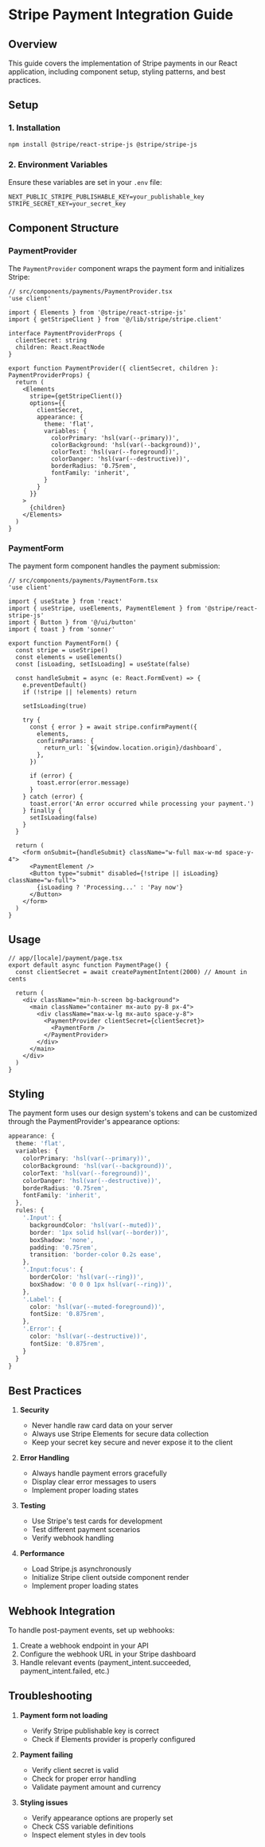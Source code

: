 # Stripe Payment Integration Guide

## Overview
This guide covers the implementation of Stripe payments in our React application, including component setup, styling patterns, and best practices.

## Setup

### 1. Installation
```bash
npm install @stripe/react-stripe-js @stripe/stripe-js
```

### 2. Environment Variables
Ensure these variables are set in your `.env` file:
```
NEXT_PUBLIC_STRIPE_PUBLISHABLE_KEY=your_publishable_key
STRIPE_SECRET_KEY=your_secret_key
```

## Component Structure

### PaymentProvider
The `PaymentProvider` component wraps the payment form and initializes Stripe:

```tsx
// src/components/payments/PaymentProvider.tsx
'use client'

import { Elements } from '@stripe/react-stripe-js'
import { getStripeClient } from '@/lib/stripe/stripe.client'

interface PaymentProviderProps {
  clientSecret: string
  children: React.ReactNode
}

export function PaymentProvider({ clientSecret, children }: PaymentProviderProps) {
  return (
    <Elements
      stripe={getStripeClient()}
      options={{
        clientSecret,
        appearance: {
          theme: 'flat',
          variables: {
            colorPrimary: 'hsl(var(--primary))',
            colorBackground: 'hsl(var(--background))',
            colorText: 'hsl(var(--foreground))',
            colorDanger: 'hsl(var(--destructive))',
            borderRadius: '0.75rem',
            fontFamily: 'inherit',
          }
        }
      }}
    >
      {children}
    </Elements>
  )
}
```

### PaymentForm
The payment form component handles the payment submission:

```tsx
// src/components/payments/PaymentForm.tsx
'use client'

import { useState } from 'react'
import { useStripe, useElements, PaymentElement } from '@stripe/react-stripe-js'
import { Button } from '@/ui/button'
import { toast } from 'sonner'

export function PaymentForm() {
  const stripe = useStripe()
  const elements = useElements()
  const [isLoading, setIsLoading] = useState(false)

  const handleSubmit = async (e: React.FormEvent) => {
    e.preventDefault()
    if (!stripe || !elements) return

    setIsLoading(true)

    try {
      const { error } = await stripe.confirmPayment({
        elements,
        confirmParams: {
          return_url: `${window.location.origin}/dashboard`,
        },
      })

      if (error) {
        toast.error(error.message)
      }
    } catch (error) {
      toast.error('An error occurred while processing your payment.')
    } finally {
      setIsLoading(false)
    }
  }

  return (
    <form onSubmit={handleSubmit} className="w-full max-w-md space-y-4">
      <PaymentElement />
      <Button type="submit" disabled={!stripe || isLoading} className="w-full">
        {isLoading ? 'Processing...' : 'Pay now'}
      </Button>
    </form>
  )
}
```

## Usage

```tsx
// app/[locale]/payment/page.tsx
export default async function PaymentPage() {
  const clientSecret = await createPaymentIntent(2000) // Amount in cents

  return (
    <div className="min-h-screen bg-background">
      <main className="container mx-auto py-8 px-4">
        <div className="max-w-lg mx-auto space-y-8">
          <PaymentProvider clientSecret={clientSecret}>
            <PaymentForm />
          </PaymentProvider>
        </div>
      </main>
    </div>
  )
}
```

## Styling

The payment form uses our design system's tokens and can be customized through the PaymentProvider's appearance options:

```typescript
appearance: {
  theme: 'flat',
  variables: {
    colorPrimary: 'hsl(var(--primary))',
    colorBackground: 'hsl(var(--background))',
    colorText: 'hsl(var(--foreground))',
    colorDanger: 'hsl(var(--destructive))',
    borderRadius: '0.75rem',
    fontFamily: 'inherit',
  },
  rules: {
    '.Input': {
      backgroundColor: 'hsl(var(--muted))',
      border: '1px solid hsl(var(--border))',
      boxShadow: 'none',
      padding: '0.75rem',
      transition: 'border-color 0.2s ease',
    },
    '.Input:focus': {
      borderColor: 'hsl(var(--ring))',
      boxShadow: '0 0 0 1px hsl(var(--ring))',
    },
    '.Label': {
      color: 'hsl(var(--muted-foreground))',
      fontSize: '0.875rem',
    },
    '.Error': {
      color: 'hsl(var(--destructive))',
      fontSize: '0.875rem',
    }
  }
}
```

## Best Practices

1. **Security**
   - Never handle raw card data on your server
   - Always use Stripe Elements for secure data collection
   - Keep your secret key secure and never expose it to the client

2. **Error Handling**
   - Always handle payment errors gracefully
   - Display clear error messages to users
   - Implement proper loading states

3. **Testing**
   - Use Stripe's test cards for development
   - Test different payment scenarios
   - Verify webhook handling

4. **Performance**
   - Load Stripe.js asynchronously
   - Initialize Stripe client outside component render
   - Implement proper loading states

## Webhook Integration

To handle post-payment events, set up webhooks:

1. Create a webhook endpoint in your API
2. Configure the webhook URL in your Stripe dashboard
3. Handle relevant events (payment_intent.succeeded, payment_intent.failed, etc.)

## Troubleshooting

1. **Payment form not loading**
   - Verify Stripe publishable key is correct
   - Check if Elements provider is properly configured

2. **Payment failing**
   - Verify client secret is valid
   - Check for proper error handling
   - Validate payment amount and currency

3. **Styling issues**
   - Verify appearance options are properly set
   - Check CSS variable definitions
   - Inspect element styles in dev tools